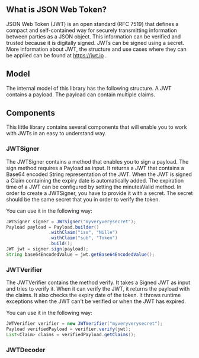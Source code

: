 ## What is JSON Web Token?

JSON Web Token (JWT) is an open standard (RFC 7519) that defines a compact and self-contained way for securely transmitting information between parties as a JSON object. This information can be verified and trusted because it is digitally signed. JWTs can be signed using a secret. More information about JWT, the structure and use cases where they can be applied can be found at https://jwt.io .

## Model
The internal model of this library has the following structure. A JWT contains a payload. The payload can contain multiple claims.

## Components
This little library contains several components that will enable you to work with JWTs in an easy to understand way.

### JWTSigner
The JWTSigner contains a method that enables you to sign a payload. The sign method requires a Payload as input. It returns a JWT that contains a Base64 encoded String representation of the JWT.
When the JWT is signed a Claim containing the expiry date is automatically added. The expiration time of a JWT can be configured by setting the minutesValid method.
In order to create a JWTSigner, you have to provide it with a secret. The secret should be the same secret that you in order to verify the token. 

You can use it in the following way:
```java
JWTSigner signer = JWTSigner("myveryverysecret");
Payload payload = Payload.builder()
                .withClaim("iss", "Nille")
                .withClaim("sub", "Token")
                .build();
JWT jwt = signer.sign(payload);
String base64EncodedValue = jwt.getBase64EncodedValue();
```

### JWTVerifier
The JWTVerifier contains the method verify. It takes a Signed JWT as input and tries to verify it. When it can verify the JWT, it returns the payload with the claims. It also checks the expiry date of the token. It throws runtime exceptions when the JWT can't be verified or when the JWT has expired.

You can use it in the following way:
```java
JWTVerifier verifier = new JWTVerifier("myveryverysecret");
Payload verifiedPayload = verifier.verify(jwt);
List<Claim> claims = verifiedPayload.getClaims();
```

### JWTDecoder
